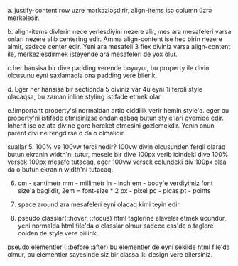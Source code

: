 a. justify-content row uzre mərkəzləşdirir, align-items isə column üzrə mərkələşir.

b. align-items divlerin nece yerlesdiyini nezere alir, mes ara mesafeleri varsa onlari nezere alib centering edir. Amma align-content ise hec birin nezere almir, sadece center edir. Yeni ara mesafeli 3 flex diviniz varsa align-content ile, merkezlesdirmek isteyende ara mesafeleri de yox olur.

c.her hansisa bir dive padding verende boyuyur, bu property ile divin olcusunu eyni saxlamaqla ona padding vere bilerik.


d. Eger her hansisa bir sectionda 5 diviniz var 4u eyni 1i ferqli style olacaqsa, bu zaman inline styling istifade etmek olar.


e.!important property'si normaldan artiq  ciddilik verir hemin style'a. eger bu property'ni istifade etmisinizse ondan qabaq butun style'lari override edir. Inherit ise oz ata divine gore hereket etmesini gozlemekdir. Yenin onun parent divi ne rengdirse o da o olmalidir.



suallar 
5. 100% ve 100vw ferqi nedir? 100vw divin olcusunden ferqli olaraq butun ekranin width'ni tutur, mesele bir dive 100px verib icindeki dive 100% versek 100px mesafe tutacaq, eger 100vw versek colundeki div 100px olsa da o butun ekranin width'ni tutacaq.

6. cm - santimetr
   mm - millimetr
   in - inch 
   em - body'e verdiyimiz font size'a baglidir, 2em = font-size * 2
   px - pixel
   pc - picas 
   pt - points



7. space around ara mesafeleri eyni olacaq kimi teyin edir.



8. pseudo classlar(::hover, ::focus) html taglerine elaveler etmek ucundur, yeni normalda html  file'da o classlar olmur sadece css'de o taglere colden de style vere biilirik.

pseudo elementler (::before :after) bu elementler de eyni sekilde html file'da olmur, bu elementler sayesinde siz bir classa iki design vere bilersiniz.